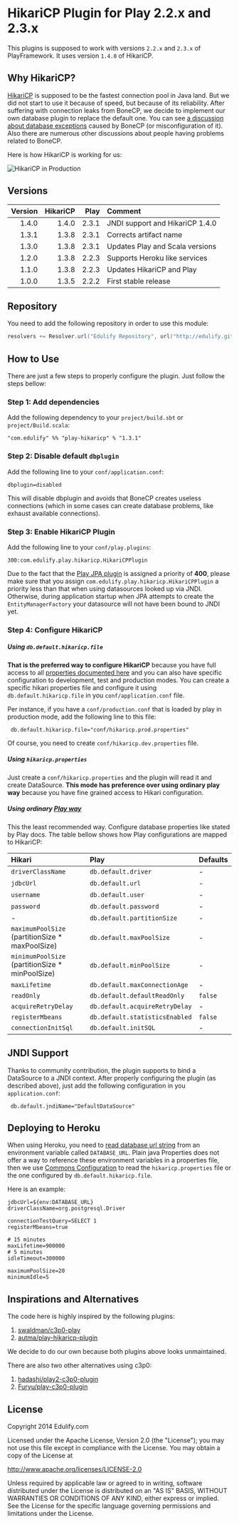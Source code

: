 # HikariCP Plugin for Play 2.2.x and 2.3.x

This plugins is supposed to work with versions `2.2.x` and `2.3.x` of PlayFramework. It uses version `1.4.0` of HikariCP.

## Why HikariCP?

[HikariCP](https://github.com/brettwooldridge/HikariCP) is supposed to be the fastest connection pool in Java land. But we did not start to use it because of speed, but because of its reliability. After suffering with connection leaks from BoneCP, we decide to implement our own database plugin to replace the default one. You can see [a discussion about database exceptions](https://groups.google.com/forum/#!topic/play-framework/7PBnjiXkNuU) caused by BoneCP (or misconfiguration of it). Also there are numerous other discussions about people having problems related to BoneCP.

Here is how HikariCP is working for us:

![HikariCP in Production](http://i.imgur.com/xPqkc7T.png)

## Versions

| Version | HikariCP | Play  | Comment                          |
|--------:|---------:|------:|:---------------------------------|
| 1.4.0   | 1.4.0    | 2.3.1 | JNDI support and HikariCP 1.4.0  |
| 1.3.1   | 1.3.8    | 2.3.1 | Corrects artifact name           |
| 1.3.0   | 1.3.8    | 2.3.1 | Updates Play and Scala versions  |
| 1.2.0   | 1.3.8    | 2.2.3 | Supports Heroku like services    |
| 1.1.0   | 1.3.8    | 2.2.3 | Updates HikariCP and Play        |
| 1.0.0   | 1.3.5    | 2.2.2 | First stable release             |

## Repository

You need to add the following repository in order to use this module:

```scala
resolvers += Resolver.url("Edulify Repository", url("http://edulify.github.io/modules/releases/"))(Resolver.ivyStylePatterns)
```

## How to Use

There are just a few steps to properly configure the plugin. Just follow the steps bellow:

### Step 1: Add dependencies

Add the following dependency to your `project/build.sbt` or `project/Build.scala`:

    "com.edulify" %% "play-hikaricp" % "1.3.1"

### Step 2: Disable default `dbplugin`

Add the following line to your `conf/application.conf`:

    dbplugin=disabled

This will disable dbplugin and avoids that BoneCP creates useless connections (which in some cases can create database problems, like exhaust available connections).

### Step 3: Enable HikariCP Plugin

Add the following line to your `conf/play.plugins`:

    300:com.edulify.play.hikaricp.HikariCPPlugin
    
Due to the fact that the [Play JPA plugin](https://github.com/playframework/playframework/blob/master/framework/src/play-java-jpa/src/main/resources/play.plugins) is assigned a priority of **400**, please make sure that you assign `com.edulify.play.hikaricp.HikariCPPlugin` a priority less than that when using datasources looked up via JNDI. Otherwise, during application startup when JPA attempts to create the `EntityManagerFactory` your datasource will not have been bound to JNDI yet.

### Step 4: Configure HikariCP

##### Using `db.default.hikaricp.file`

**That is the preferred way to configure HikariCP** because you have full access to all [properties documented here](https://github.com/brettwooldridge/HikariCP#configuration-knobs-baby) and you can also have specific configuration to development, test and production modes. You can create a specific hikari properties file and configure it using `db.default.hikaricp.file` in you `conf/application.conf` file.

Per instance, if you have a `conf/production.conf` that is loaded by play in production mode, add the following line to this file:

     db.default.hikaricp.file="conf/hikaricp.prod.properties"

Of course, you need to create `conf/hikaricp.dev.properties` file.

##### Using `hikaricp.properties`

Just create a `conf/hikaricp.properties` and the plugin will read it and create DataSource. **This mode has preference over using ordinary play way** because you have fine grained access to Hikari configuration.

##### Using ordinary [Play way](http://www.playframework.com/documentation/2.2.x/SettingsJDBC)

This the least recommended way. Configure database properties like stated by Play docs. The table bellow shows how Play configurations are mapped to HikariCP:

Hikari                                          | Play                           | Defaults
:-----------------------------------------------|:-------------------------------|:-----------
`driverClassName`                               | `db.default.driver`            | -
`jdbcUrl`                                       | `db.default.url`               | -
`username`                                      | `db.default.user`              | -
`password`                                      | `db.default.password`          | -
 -                                              | `db.default.partitionSize`     | -
`maximumPoolSize` (partitionSize * maxPoolSize) | `db.default.maxPoolSize`       | -
`minimumPoolSize` (partitionSize * minPoolSize) | `db.default.minPoolSize`       | -
`maxLifetime`                                   | `db.default.maxConnectionAge`  | -
`readOnly`                                      | `db.default.defaultReadOnly`   | `false`
`acquireRetryDelay`                             | `db.default.acquireRetryDelay` | -
`registerMbeans`                                | `db.default.statisticsEnabled` | `false`
`connectionInitSql`                             | `db.default.initSQL`           | -


## JNDI Support

Thanks to community contribution, the plugin supports to bind a DataSource to a JNDI context. After properly configuring the plugin (as described above), just add the following configuration in you `application.conf`:

     db.default.jndiName="DefaultDataSource"

## Deploying to Heroku

When using Heroku, you need to [read database url string](https://devcenter.heroku.com/articles/heroku-postgresql#connecting-in-java) from an environment variable called `DATABASE_URL`. Plain java Properties does not offer a way to reference these environment variables in a properties file, then we use [Commons Configuration](http://commons.apache.org/proper/commons-configuration/) to read the `hikaricp.properties` file or the one configured by `db.default.hikaricp.file`.

Here is an example:

```
jdbcUrl=${env:DATABASE_URL}
driverClassName=org.postgresql.Driver

connectionTestQuery=SELECT 1
registerMbeans=true

# 15 minutes
maxLifetime=900000
# 5 minutes
idleTimeout=300000

maximumPoolSize=20
minimumIdle=5
```

## Inspirations and Alternatives

The code here is highly inspired by the following plugins:

1. [swaldman/c3p0-play](https://github.com/swaldman/c3p0-play)
2. [autma/play-hikaricp-plugin](https://github.com/autma/play-hikaricp-plugin)

We decide to do our own because both plugins above looks unmaintained.

There are also two other alternatives using c3p0:

1. [hadashi/play2-c3p0-plugin](https://github.com/hadashi/play2-c3p0-plugin)
2. [Furyu/play-c3p0-plugin](https://github.com/Furyu/play-c3p0-plugin)

## License

Copyright 2014 Edulify.com

Licensed under the Apache License, Version 2.0 (the "License");
you may not use this file except in compliance with the License.
You may obtain a copy of the License at

http://www.apache.org/licenses/LICENSE-2.0

Unless required by applicable law or agreed to in writing, software
distributed under the License is distributed on an "AS IS" BASIS,
WITHOUT WARRANTIES OR CONDITIONS OF ANY KIND, either express or implied.
See the License for the specific language governing permissions and
limitations under the License.
